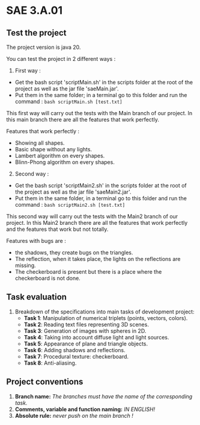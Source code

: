 # SAE 3.A.01

## Test the project

The project version is java 20.

You can test the project in 2 different ways :

1. First way : 
 - Get the bash script 'scriptMain.sh' in the scripts folder at the root of the project as well as the jar file 'saeMain.jar'. 
 - Put them in the same folder; in a terminal go to this folder and run the command : ```bash scriptMain.sh [test.txt]```

This first way will carry out the tests with the Main branch of our project. 
In this main branch there are all the features that work perfectly.

Features that work perfectly :

 - Showing all shapes.  
 - Basic shape without any lights.  
 - Lambert algorithm on every shapes.  
 - Blinn-Phong algorithm on every shapes.




2. Second way : 
 - Get the bash script 'scriptMain2.sh' in the scripts folder at the root of the project as well as the jar file 'saeMain2.jar'.
 - Put them in the same folder, in a terminal go to this folder and run the command : ```bash scriptMain2.sh [test.txt]```


This second way will carry out the tests with the Main2 branch of our project.
In this Main2 branch there are all the features that work perfectly and the features that work but not totally.

Features with bugs are :

 - the shadows, they create bugs on the triangles.
 - The reflection, when it takes place, the lights on the reflections are missing.
 - The checkerboard is present but there is a place where the checkerboard is not done.


## Task evaluation
1. Breakdown of the specifications into main tasks of development project:
    - **Task 1**: Manipulation of numerical triplets (points, vectors, colors).
    - **Task 2**: Reading text files representing 3D scenes.
    - **Task 3**: Generation of images with spheres in 2D.
    - **Task 4**: Taking into account diffuse light and light sources.
    - **Task 5**: Appearance of plane and triangle objects.
    - **Task 6**: Adding shadows and reflections.
    - **Task 7**: Procedural texture: checkerboard.
    - **Task 8**: Anti-aliasing.

## Project conventions
1. **Branch name:** *The branches must have the name of the corresponding task.*
2. **Comments, variable and function naming:** *IN ENGLISH!*
3. **Absolute rule:** *never push on the main branch !*
